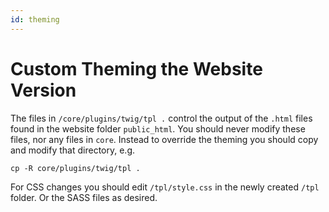 ```yaml
---
id: theming
---
```

# Custom Theming the Website Version

The files in `/core/plugins/twig/tpl .` control the output of the `.html` files found in the website folder `public_html`.  You should never modify these files, nor any files in `core`.  Instead to override the theming you should copy and modify that directory, e.g.

    cp -R core/plugins/twig/tpl .
    
For CSS changes you should edit `/tpl/style.css` in the newly created `/tpl` folder.  Or the SASS files as desired.
